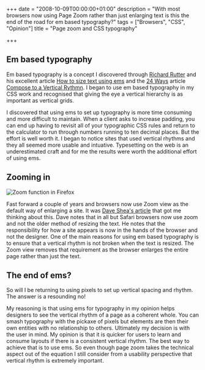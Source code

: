 +++
date = "2008-10-09T00:00:00+01:00"
description = "With most browsers now using Page Zoom rather than just enlarging text is this the end of the road for em based typography?"
tags = ["Browsers", "CSS", "Opinion"]
title = "Page zoom and CSS typography"

+++

## Em based typography

Em based typography is a concept I discovered through [Richard Rutter][1] and his excellent article [How to size text using ems][2] and the [24 Ways][3] article [Compose to a Vertical Rythmn][4]. I began to use em based typography in my CSS work and recognised that giving the eye a vertical hierarchy is as important as vertical grids.

I discovered that using ems to set up typography is more time consuming and more difficult to maintain. When a client asks to increase padding, you can end up having to revisit all of your typographic CSS rules and return to the calculator to run through numbers running to ten decimal places. But the effort is well worth it. I began to notice sites that used vertical rhythms and they all seemed more usable and intuative. Typesetting on the web is an underestimated craft and for me the results were worth the additional effort of using ems. 

## Zooming in

![Zoom function in Firefox][5] 

Fast forward a couple of years and browsers now use Zoom view as the default way of enlarging a site. It was <a href=http://mezzoblue.com/archives/2008/10/07/zoom/>Dave Shea's article</a> that got me thinking about this. Dave notes that in all but Safari browsers now use zoom and not the older method of resizing the text. He notes that the responsibility for how a site appears is now in the hands of the browser and not the designer. One of the main reasons for using em based typography is to ensure that a vertical rhythm is not broken when the text is resized. The Zoom view removes that requirement as the browser enlarges the entire page rather than just the text. 

## The end of ems?

So will I be returning to using pixels to set up vertical spacing and rhythm. The answer is a resounding no!

My reasoning is that using ems for typography in my opinion helps designers to see the vertical rhythm of a page as a coherent whole. You can smash typography with the pickaxe of pixels but elements are then their own entities with no relationship to others. Ultimately my decision is with the user in mind. My opinion is that it is quicker for users to learn and consume layouts if there is a consistent vertical rhythm. The best way to achieve that is to use ems. So even though page zoom takes the technical aspect out of the equation I still consider from a usability perspective that vertical rhythm is extremely important.

 [1]: http://clagnut.com/
 [2]: http://clagnut.com/blog/348/
 [3]: http://24ways.org/
 [4]: http://24ways.org/2006/compose-to-a-vertical-rhythm
 [5]: /images/articles/zoom.jpg
